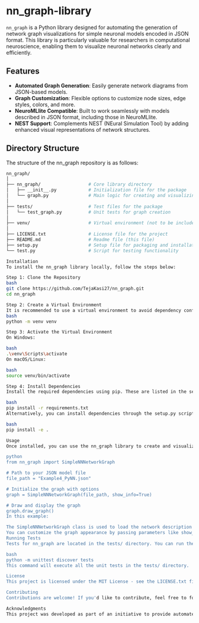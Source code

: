 # nn_graph-library

`nn_graph` is a Python library designed for automating the generation of network graph visualizations for simple neuronal models encoded in JSON format. This library is particularly valuable for researchers in computational neuroscience, enabling them to visualize neuronal networks clearly and efficiently.

## Features
- **Automated Graph Generation**: Easily generate network diagrams from JSON-based models.
- **Graph Customization**: Flexible options to customize node sizes, edge styles, colors, and more.
- **NeuroMLlite Compatible**: Built to work seamlessly with models described in JSON format, including those in NeuroMLlite.
- **NEST Support**: Complements NEST (NEural Simulation Tool) by adding enhanced visual representations of network structures.

## Directory Structure
The structure of the nn_graph repository is as follows:

```bash
nn_graph/
│
├── nn_graph/                  # Core library directory
│   ├── __init__.py            # Initialization file for the package
│   └── graph.py               # Main logic for creating and visualizing graphs
│
├── tests/                     # Test files for the package
│   └── test_graph.py          # Unit tests for graph creation
│
├── venv/                      # Virtual environment (not to be included in production)
│
├── LICENSE.txt                # License file for the project
├── README.md                  # Readme file (this file)
├── setup.py                   # Setup file for packaging and installation
└── test.py                    # Script for testing functionality

Installation
To install the nn_graph library locally, follow the steps below:

Step 1: Clone the Repository
bash
git clone https://github.com/TejaKasi27/nn_graph.git
cd nn_graph

Step 2: Create a Virtual Environment
It is recommended to use a virtual environment to avoid dependency conflicts:
bash
python -m venv venv

Step 3: Activate the Virtual Environment
On Windows:

bash
.\venv\Scripts\activate
On macOS/Linux:

bash
source venv/bin/activate

Step 4: Install Dependencies
Install the required dependencies using pip. These are listed in the setup.py and can be installed via:

bash
pip install -r requirements.txt
Alternatively, you can install dependencies through the setup.py script:

bash
pip install -e .

Usage
Once installed, you can use the nn_graph library to create and visualize network graphs. Here's a basic usage example:

python
from nn_graph import SimpleNNNetworkGraph

# Path to your JSON model file
file_path = "Example4_PyNN.json"

# Initialize the graph with options
graph = SimpleNNNetworkGraph(file_path, show_info=True)

# Draw and display the graph
graph.draw_graph()
In this example:

The SimpleNNNetworkGraph class is used to load the network description from a JSON file.
You can customize the graph appearance by passing parameters like show_info for showing additional edge information.
Running Tests
Tests for nn_graph are located in the tests/ directory. You can run the tests with the following command:

bash
python -m unittest discover tests
This command will execute all the unit tests in the tests/ directory.

License
This project is licensed under the MIT License - see the LICENSE.txt file for details.

Contributing
Contributions are welcome! If you'd like to contribute, feel free to fork the repository, make improvements, and submit a pull request.

Acknowledgments
This project was developed as part of an initiative to provide automated tools for visualizing neuronal networks. Special thanks to the computational neuroscience community for providing the foundation for this work.
